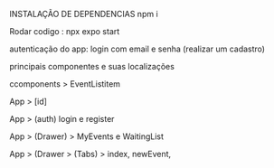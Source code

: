 
INSTALAÇÃO DE DEPENDENCIAS 
npm i

Rodar codigo : npx expo start



autenticação do app: login com email e senha (realizar um cadastro)

principais componentes e suas localizações

ccomponents > EventListitem

App > [id]

App > (auth) login e register

App > (Drawer) >  MyEvents e WaitingList

App > (Drawer > (Tabs) > index, newEvent, 
